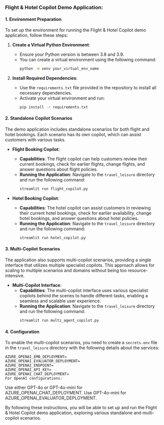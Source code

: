 ### Flight & Hotel Copilot Demo Application:  
  
#### 1. Environment Preparation  
  
To set up the environment for running the Flight & Hotel Copilot demo application, follow these steps:  
  
1. **Create a Virtual Python Environment**:  
   - Ensure your Python version is between 3.8 and 3.9.  
   - You can create a virtual environment using the following command:  
     ```bash  
     python -m venv your_virtual_env_name  
     ```  
  
2. **Install Required Dependencies**:  
   - Use the `requirements.txt` file provided in the repository to install all necessary dependencies.  
   - Activate your virtual environment and run:  
     ```bash  
     pip install -r requirements.txt  
     ```  
  
#### 2. Standalone Copilot Scenarios  
  
The demo application includes standalone scenarios for both flight and hotel bookings. Each scenario has its own copilot, which can assist customers with various tasks.  
  
- **Flight Booking Copilot**:  
  - **Capabilities**: The flight copilot can help customers review their current bookings, check for earlier flights, change flights, and answer questions about flight policies.  
  - **Running the Application**: Navigate to the `travel_leisure` directory and run the following command:  
    ```bash  
    streamlit run flight_copilot.py  
    ```  
  
- **Hotel Booking Copilot**:  
  - **Capabilities**: The hotel copilot can assist customers in reviewing their current hotel bookings, check for earlier availability, change hotel bookings, and answer questions about hotel policies.  
  - **Running the Application**: Navigate to the `travel_leisure` directory and run the following command:  
    ```bash  
    streamlit run hotel_copilot.py  
    ```  
  
#### 3. Multi-Copilot Scenarios  
  
The application also supports multi-copilot scenarios, providing a single interface that utilizes multiple specialist copilots. This approach allows for scaling to multiple scenarios and domains without being too resource-intensive.  
  
- **Multi-Copilot Interface**:  
  - **Capabilities**: The multi-copilot interface uses various specialist copilots behind the scenes to handle different tasks, enabling a seamless and scalable user experience.  
  - **Running the Application**: Navigate to the `travel_leisure` directory and run the following command:  
    ```bash  
    streamlit run multi_agent_copilot.py  
    ```  
  
#### 4. Configuration  
  
To enable the multi-copilot scenarios, you need to create a `secrets.env` file in the `travel_leisure` directory with the following details about the services:  
  
```env  
AZURE_OPENAI_EMB_DEPLOYMENT=  
AZURE_OPENAI_EVALUATOR_DEPLOYMENT=  
AZURE_OPENAI_ENDPOINT=  
AZURE_OPENAI_API_KEY=  
AZURE_OPENAI_CHAT_DEPLOYMENT=  
For OpenAI configurations:
```

Use either GPT-4o or GPT-4o-mini for AZURE_OPENAI_CHAT_DEPLOYMENT.
Use GPT-4o-mini for AZURE_OPENAI_EVALUATOR_DEPLOYMENT.

By following these instructions, you will be able to set up and run the Flight & Hotel Copilot demo application, exploring various standalone and multi-copilot scenarios.

